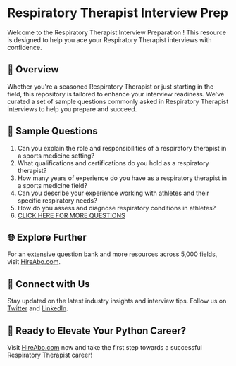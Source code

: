 # Respiratory Therapist Interview Prep

Welcome to the Respiratory Therapist Interview Preparation ! This resource is designed to help you ace your Respiratory Therapist interviews with confidence.

## 🚀 Overview

Whether you're a seasoned Respiratory Therapist or just starting in the field, this repository is tailored to enhance your interview readiness. We've curated a set of sample questions commonly asked in Respiratory Therapist interviews to help you prepare and succeed.

## 📝 Sample Questions

1. Can you explain the role and responsibilities of a respiratory therapist in a sports medicine setting?
2. What qualifications and certifications do you hold as a respiratory therapist?
3. How many years of experience do you have as a respiratory therapist in a sports medicine field?
4. Can you describe your experience working with athletes and their specific respiratory needs?
5. How do you assess and diagnose respiratory conditions in athletes?
6. [CLICK HERE FOR MORE QUESTIONS](https://hireabo.com/job/15_1_29/Respiratory%20Therapist)

## 🌐 Explore Further

For an extensive question bank and more resources across 5,000 fields, visit [HireAbo.com](https://www.hireabo.com).

## 📱 Connect with Us

Stay updated on the latest industry insights and interview tips. Follow us on [Twitter](https://twitter.com/hireabo) and [LinkedIn](https://www.linkedin.com/in/hire-abo-3609972a8/).

## 🚀 Ready to Elevate Your Python Career?

Visit [HireAbo.com](https://www.hireabo.com) now and take the first step towards a successful Respiratory Therapist career!